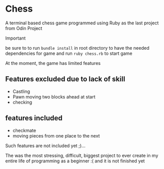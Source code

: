 # Chess

A terminal based chess game programmed using Ruby as the last project from Odin Project

> [!IMPORTANT]
> be sure to to run `bundle install` in root directory to have the needed dependencies for game and run `ruby chess.rb` to start game

At the moment, the game has limited features

## Features excluded due to lack of skill

- Castling
- Pawn moving two blocks ahead at start
- checking

## features included
- checkmate
- moving pieces from one place to the next

Such features are not included yet ;)...

<p>The was the most stressing, difficult, biggest project to ever create in my entire life of programming as a beginner :( and it is not finished yet </p>
